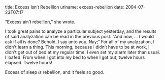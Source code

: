 title: Excess Isn&#x02bc;t Rebellion
urlname: excess-rebellion
date: 2004-07-23T07:17

&ldquo;Excess ain&#x02bc;t rebellion,&rdquo; she wrote.

I took great pains to analyze a particular subject yesterday, and the results of said analyzation can be read in the previous post. &ldquo;And now, &hellip; I would ask if all is done? Behold, I say unto you, Nay;&rdquo; For all of my analyzation, I didn&#x02bc;t learn a thing. This morning, because I didn&#x02bc;t have to be at work, I didn&#x02bc;t get out of bed at my regular time. I even set my alarm later than usual. I loafed. From when I got into my bed to when I got out, twelve hours elapsed. Twelve hours!

Excess of sleep _is_ rebellion, and it feels so good.